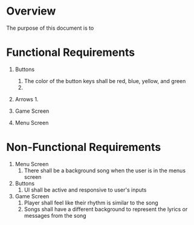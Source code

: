 # Overview
The purpose of this document is to


# Functional Requirements 

1. Buttons
    1. The color of the button keys shall be red, blue, yellow, and green
    1. 
1. Arrows
    1.
1. Game Screen
    
1. Menu Screen
  
    


# Non-Functional Requirements

1. Menu Screen
    1. There shall be a background song when the user is in the menus screen
1. Buttons
    1. UI shall be active and responsive to user's inputs
1. Game Screen
    1. Player shall feel like their rhythm is similar to the song
    1. Songs shall have a different background to represent the lyrics or messages from the song
